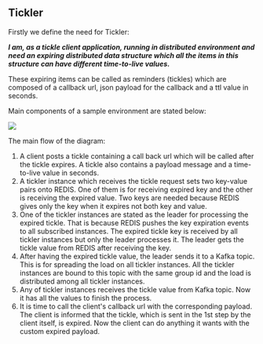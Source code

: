 
Tickler
-----------------
Firstly we define the need for Tickler: 

***I am, as a tickle client application, running in distributed environment and need an expiring distributed data structure which all the items in this structure can have different time-to-live values.***

These expiring items can be called as reminders (tickles) which are composed of a callback url, json payload for the callback and a ttl value in seconds.

Main components of a sample environment are stated below:

<img src="https://i.ibb.co/bb8Swkk/tickler-1.png"/>

The main flow of the diagram:

 1. A client posts a tickle containing a call back url which will be called after the tickle expires. A tickle also contains a payload message and a time-to-live value in seconds. 
 2. A tickler instance which receives the tickle request sets two key-value pairs onto REDIS. One of them is for receiving expired key and the other is receiving the expired value. Two keys are needed because REDIS gives only the key when it expires not both key and value. 
 3. One of the tickler instances are stated as the leader for processing the expired tickle. That is because REDIS pushes the key expiration events to all subscribed instances. The expired tickle key is received by all tickler instances but only the leader processes it. The leader gets the tickle value from REDIS after receiving the key.
 4. After having the expired tickle value, the leader sends it to a Kafka topic. This is for spreading the load on all tickler instances. All the tickler instances are bound to this topic with the same group id and the load is distributed among all tickler instances.
 5. Any of tickler instances receives the tickle value from Kafka topic. Now it has all the values to finish the process.
 6. It is time to call the client's callback url with the corresponding payload. The client is informed that the tickle, which is sent in the 1st step by the client itself, is expired. Now the client can do anything it wants with the custom expired payload.

